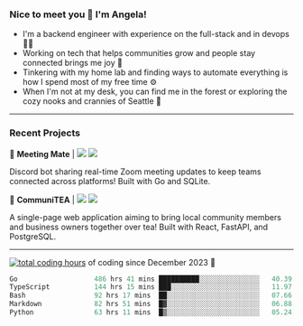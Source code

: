 ### Nice to meet you 👋 I'm Angela!

- I'm a backend engineer with experience on the full-stack and in devops 👩‍💻
- Working on tech that helps communities grow and people stay connected brings me joy 🤝
- Tinkering with my home lab and finding ways to automate everything is how I spend most of my free time ⚙️
- When I'm not at my desk, you can find me in the forest or exploring the cozy nooks and crannies of Seattle 🧋

---

### Recent Projects

👾 **Meeting Mate** | [![](https://img.shields.io/badge/Code-violet.svg?style=flat-square)](https://github.com/angelajfisher/meeting-mate) [![](https://img.shields.io/badge/Site-violet.svg?style=flat-square)](https://angelajfisher.com/projects/meeting-mate)

Discord bot sharing real-time Zoom meeting updates to keep teams connected across platforms! Built with Go and SQLite.

🍵 **CommuniTEA** | [![](https://img.shields.io/badge/Code-green.svg?style=flat-square)](https://gitlab.com/angelajfisher/communiTEA) [![](https://img.shields.io/badge/Demo-green.svg?style=flat-square)](https://angelajfisher.gitlab.io/communiTEA/)

A single-page web application aiming to bring local community members and business owners together over tea!  Built with React, FastAPI, and PostgreSQL.

---

<a href="https://wakatime.com/@018c1e94-8745-411f-aea1-f33be044d952"><img src="https://wakatime.com/badge/user/018c1e94-8745-411f-aea1-f33be044d952.svg?style=flat-square" alt="total coding hours" /></a> of coding since December 2023 🌊<br>
<!--START_SECTION:waka-->

```go
Go                   486 hrs 41 mins ██████████░░░░░░░░░░░░░░░   40.39 %
TypeScript           144 hrs 15 mins ███░░░░░░░░░░░░░░░░░░░░░░   11.97 %
Bash                 92 hrs 17 mins  ██░░░░░░░░░░░░░░░░░░░░░░░   07.66 %
Markdown             82 hrs 51 mins  █▓░░░░░░░░░░░░░░░░░░░░░░░   06.88 %
Python               63 hrs 11 mins  █▒░░░░░░░░░░░░░░░░░░░░░░░   05.24 %
```

<!--END_SECTION:waka--> 
